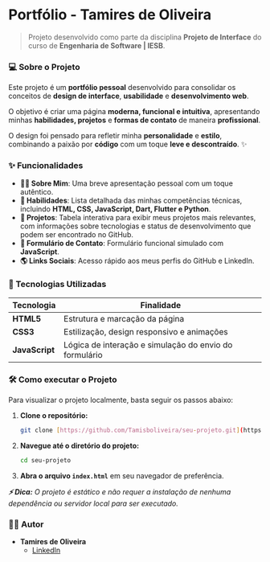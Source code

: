 # Portfólio - Tamires de Oliveira

> Projeto desenvolvido como parte da disciplina **Projeto de Interface** do curso de **Engenharia de Software | IESB**.

### 💻 Sobre o Projeto

Este projeto é um **portfólio pessoal** desenvolvido para consolidar os conceitos de **design de interface**, **usabilidade** e **desenvolvimento web**.  

O objetivo é criar uma página **moderna, funcional e intuitiva**, apresentando minhas **habilidades, projetos** e **formas de contato** de maneira **profissional**.

O design foi pensado para refletir minha **personalidade** e **estilo**, combinando a paixão por **código** com um toque **leve e descontraído**. ✨


### ✨ Funcionalidades

- **🧑‍💻 Sobre Mim**: Uma breve apresentação pessoal com um toque autêntico.
- **🚀 Habilidades**: Lista detalhada das minhas competências técnicas, incluindo **HTML, CSS, JavaScript, Dart, Flutter e Python**.
- **📂 Projetos**: Tabela interativa para exibir meus projetos mais relevantes, com informações sobre tecnologias e status de desenvolvimento que podem ser encontrado no GitHub.
- **📧 Formulário de Contato**: Formulário funcional simulado com **JavaScript**.
- **🌎 Links Sociais**: Acesso rápido aos meus perfis do GitHub e LinkedIn.


### 🚀 Tecnologias Utilizadas

| Tecnologia    | Finalidade                              |
|--------------|---------------------------------------|
| **HTML5**    | Estrutura e marcação da página |
| **CSS3**     | Estilização, design responsivo e animações |
| **JavaScript** | Lógica de interação e simulação do envio do formulário |


### 🛠️ Como executar o Projeto

Para visualizar o projeto localmente, basta seguir os passos abaixo:

1.  **Clone o repositório:**

    ```bash
    git clone [https://github.com/Tamisboliveira/seu-projeto.git](https://github.com/Tamisboliveira/seu-projeto.git)
    ```
2.  **Navegue até o diretório do projeto:**
    ```bash
    cd seu-projeto
    ```
3.  **Abra o arquivo `index.html`** em seu navegador de preferência.

***⚡ Dica:** O projeto é estático e não requer a instalação de nenhuma dependência ou servidor local para ser executado.*


### 👩‍💻 Autor

- **Tamires de Oliveira**
  - [LinkedIn](https://www.linkedin.com/in/tamiresboliveira/)
